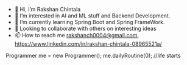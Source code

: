 - 👋 Hi, I’m Rakshan Chintala
- 👀 I’m interested in AI and ML stuff and Backend Development.
- 🌱 I’m currently learning Spring Boot and Spring FrameWork.
- 💞️ Looking to collaborate with others on interesting ideas
- 📫 How to reach me rakshanch0004@gmail.com,
   https://www.linkedin.com/in/rakshan-chintala-08965521a/


Programmer me = new Programmer();
me.dailyRoutine(0); //life starts
